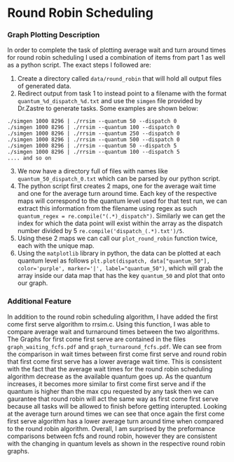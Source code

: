 # Round Robin Scheduling

### Graph Plotting Description

In order to complete the task of plotting average wait and turn around times for round robin scheduling I used a combination of items from part 1 as well as a python script. The exact steps I followed are:
1. Create a directory called `data/round_robin` that will hold all output files of generated data.
2. Redirect output from task 1 to instead point to a filename with the format `quantum_%d_dispatch_%d.txt` and use the `simgen` file provided by Dr.Zastre to generate tasks. Some examples are shown below:
```
./simgen 1000 8296 | ./rrsim --quantum 50 --dispatch 0
./simgen 1000 8296 | ./rrsim --quantum 100 --dispatch 0
./simgen 1000 8296 | ./rrsim --quantum 250 --dispatch 0
./simgen 1000 8296 | ./rrsim --quantum 500 --dispatch 0
./simgen 1000 8296 | ./rrsim --quantum 50 --dispatch 5
./simgen 1000 8296 | ./rrsim --quantum 100 --dispatch 5
.... and so on
```
3. We now have a directory full of files with names like `quantum_50_dispatch_0.txt` which can be parsed by our python script.
4. The python script first creates 2 maps, one for the average wait time and one for the average turn around time. Each key of the respective maps will correspond to the quantum level used for that test run, we can extract this information from the filename using regex as such `quantum_regex = re.compile("(.*)_dispatch")`. Similarly we can get the index for which the data point will exist within the array as the dispatch number divided by 5 `re.compile('dispatch_(.*).txt')/5`.
5. Using these 2 maps we can call our `plot_round_robin` function twice, each with the unique map.
6. Using the `matplotlib` library in python, the data can be plotted at each quantum level as follows `plt.plot(dispatch, data["quantum_50"], color='purple', marker='|', label="quantum_50")`, which will grab the array inside our data map that has the key `quantum_50` and plot that onto our graph.


### Additional Feature

In addition to the round robin scheduling algorithm, I have added the first come first serve algorithm to rrsim.c. Using this function, I was able to compare average wait and turnaround times between the two algorithms. The Graphs for first come first serve are contained in the files `graph_waiting_fcfs.pdf` and `graph_turnaround_fcfs.pdf`. We can see from the comparison in wait times between first come first serve and round robin that first come first serve has a lower average wait time. This is consistent with the fact that the average wait times for the round robin scheduling algorithm decrease as the available quantum goes up. As the quantum increases, it becomes more similar to first come first serve and if the quantum is higher than the max cpu requested by any task then we can gaurantee that round robin will act the same way as first come first serve because all tasks will be allowed to finish before getting interupted. Looking at the average turn around times we can see that once again the first come first serve algorithm has a lower average turn around time when compared to the round robin algorithm. Overall, I am surprised by the preformance comparisons between fcfs and round robin, however they are consistent with the changing in quantum levels as shown in the respective round robin graphs.